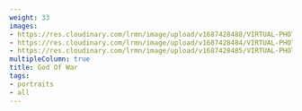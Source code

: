 ```yaml
---
weight: 33
images:
- https://res.cloudinary.com/lrmn/image/upload/v1687428488/VIRTUAL-PHOTOGRAPHY/godofwar/brok.transparent_gkfqci.png
- https://res.cloudinary.com/lrmn/image/upload/v1687428484/VIRTUAL-PHOTOGRAPHY/godofwar/sindri.transparent_fuclgc.png
- https://res.cloudinary.com/lrmn/image/upload/v1687428485/VIRTUAL-PHOTOGRAPHY/godofwar/angrboda.transparent_xokcio.png
multipleColumn: true
title: God Of War
tags:
- portraits
- all
---
```

